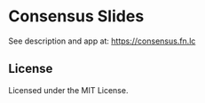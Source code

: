 # Consensus Slides

See description and app at: https://consensus.fn.lc

## License

Licensed under the MIT License.
